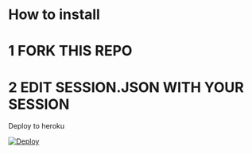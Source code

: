 #  How to install 
# 1 FORK THIS REPO 
# 2 EDIT SESSION.JSON WITH YOUR SESSION 



 Deploy to heroku 

[![Deploy](https://www.herokucdn.com/deploy/button.svg)](https://heroku.com/deploy?template=https://github.com/4IDTS/lasabotv1/)
